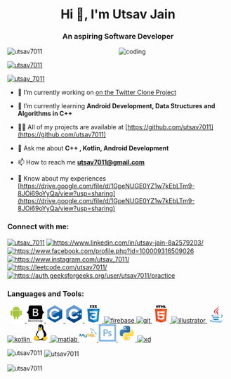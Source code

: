 
<h1 align="center">Hi 🙂, I'm Utsav Jain</h1>
<h3 align="center">An aspiring Software Developer</h3>

<img align="right" alt="coding" width ="250" margin = "25" src = "https://media2.giphy.com/media/qgQUggAC3Pfv687qPC/giphy.gif" >

<p align="left"> <img src="https://komarev.com/ghpvc/?username=utsav7011&label=Profile%20views&color=0e75b6&style=flat" alt="utsav7011" /> </p>

<p align="left"> <a href="https://github.com/ryo-ma/github-profile-trophy"><img src="https://github-profile-trophy.vercel.app/?username=utsav7011" alt="utsav7011" /></a> </p>

<p align="left"> <a href="https://twitter.com/utsav_7011" target="blank"><img src="https://img.shields.io/twitter/follow/utsav_7011?logo=twitter&style=for-the-badge" alt="utsav_7011" /></a> </p>

- 🔭 I’m currently working on [on the Twitter Clone Project](https://github.com/utsav7011/twitterCLone.git)

- 🌱 I’m currently learning **Android Development, Data Structures and Algorithms in C++**

- 👨‍💻 All of my projects are available at [https://github.com/utsav7011](https://github.com/utsav7011)

- 💬 Ask me about **C++ , Kotlin, Android Development**

- 📫 How to reach me **utsav7011@gmail.com**

- 📄 Know about my experiences [https://drive.google.com/file/d/1GpeNUGE0YZ1w7kEbLTm9-8JOi69oYyQa/view?usp=sharing](https://drive.google.com/file/d/1GpeNUGE0YZ1w7kEbLTm9-8JOi69oYyQa/view?usp=sharing)

<h3 align="left">Connect with me:</h3>
<p align="left">
<a href="https://twitter.com/utsav_7011" target="blank"><img align="center" src="https://raw.githubusercontent.com/rahuldkjain/github-profile-readme-generator/master/src/images/icons/Social/twitter.svg" alt="utsav_7011" height="30" width="40" /></a>
<a href="https://linkedin.com/in/https://www.linkedin.com/in/utsav-jain-8a2579203/" target="blank"><img align="center" src="https://raw.githubusercontent.com/rahuldkjain/github-profile-readme-generator/master/src/images/icons/Social/linked-in-alt.svg" alt="https://www.linkedin.com/in/utsav-jain-8a2579203/" height="30" width="40" /></a>
<a href="https://fb.com/https://www.facebook.com/profile.php?id=100009316509026" target="blank"><img align="center" src="https://raw.githubusercontent.com/rahuldkjain/github-profile-readme-generator/master/src/images/icons/Social/facebook.svg" alt="https://www.facebook.com/profile.php?id=100009316509026" height="30" width="40" /></a>
<a href="https://instagram.com/https://www.instagram.com/utsav_7011/" target="blank"><img align="center" src="https://raw.githubusercontent.com/rahuldkjain/github-profile-readme-generator/master/src/images/icons/Social/instagram.svg" alt="https://www.instagram.com/utsav_7011/" height="30" width="40" /></a>
<a href="https://www.leetcode.com/https://leetcode.com/utsav7011/" target="blank"><img align="center" src="https://raw.githubusercontent.com/rahuldkjain/github-profile-readme-generator/master/src/images/icons/Social/leet-code.svg" alt="https://leetcode.com/utsav7011/" height="30" width="40" /></a>
<a href="https://auth.geeksforgeeks.org/user/https://auth.geeksforgeeks.org/user/utsav7011/practice" target="blank"><img align="center" src="https://raw.githubusercontent.com/rahuldkjain/github-profile-readme-generator/master/src/images/icons/Social/geeks-for-geeks.svg" alt="https://auth.geeksforgeeks.org/user/utsav7011/practice" height="30" width="40" /></a>
</p>

<h3 align="left">Languages and Tools:</h3>
<p align="left"> <a href="https://developer.android.com" target="_blank" rel="noreferrer"> <img src="https://raw.githubusercontent.com/devicons/devicon/master/icons/android/android-original-wordmark.svg" alt="android" width="40" height="40"/> </a> <a href="https://getbootstrap.com" target="_blank" rel="noreferrer"> <img src="https://raw.githubusercontent.com/devicons/devicon/master/icons/bootstrap/bootstrap-plain-wordmark.svg" alt="bootstrap" width="40" height="40"/> </a> <a href="https://www.cprogramming.com/" target="_blank" rel="noreferrer"> <img src="https://raw.githubusercontent.com/devicons/devicon/master/icons/c/c-original.svg" alt="c" width="40" height="40"/> </a> <a href="https://www.w3schools.com/cpp/" target="_blank" rel="noreferrer"> <img src="https://raw.githubusercontent.com/devicons/devicon/master/icons/cplusplus/cplusplus-original.svg" alt="cplusplus" width="40" height="40"/> </a> <a href="https://www.w3schools.com/css/" target="_blank" rel="noreferrer"> <img src="https://raw.githubusercontent.com/devicons/devicon/master/icons/css3/css3-original-wordmark.svg" alt="css3" width="40" height="40"/> </a> <a href="https://firebase.google.com/" target="_blank" rel="noreferrer"> <img src="https://www.vectorlogo.zone/logos/firebase/firebase-icon.svg" alt="firebase" width="40" height="40"/> </a> <a href="https://git-scm.com/" target="_blank" rel="noreferrer"> <img src="https://www.vectorlogo.zone/logos/git-scm/git-scm-icon.svg" alt="git" width="40" height="40"/> </a> <a href="https://www.w3.org/html/" target="_blank" rel="noreferrer"> <img src="https://raw.githubusercontent.com/devicons/devicon/master/icons/html5/html5-original-wordmark.svg" alt="html5" width="40" height="40"/> </a> <a href="https://www.adobe.com/in/products/illustrator.html" target="_blank" rel="noreferrer"> <img src="https://www.vectorlogo.zone/logos/adobe_illustrator/adobe_illustrator-icon.svg" alt="illustrator" width="40" height="40"/> </a> <a href="https://www.java.com" target="_blank" rel="noreferrer"> <img src="https://raw.githubusercontent.com/devicons/devicon/master/icons/java/java-original.svg" alt="java" width="40" height="40"/> </a> <a href="https://kotlinlang.org" target="_blank" rel="noreferrer"> <img src="https://www.vectorlogo.zone/logos/kotlinlang/kotlinlang-icon.svg" alt="kotlin" width="40" height="40"/> </a> <a href="https://www.linux.org/" target="_blank" rel="noreferrer"> <img src="https://raw.githubusercontent.com/devicons/devicon/master/icons/linux/linux-original.svg" alt="linux" width="40" height="40"/> </a> <a href="https://www.mathworks.com/" target="_blank" rel="noreferrer"> <img src="https://upload.wikimedia.org/wikipedia/commons/2/21/Matlab_Logo.png" alt="matlab" width="40" height="40"/> </a> <a href="https://www.mysql.com/" target="_blank" rel="noreferrer"> <img src="https://raw.githubusercontent.com/devicons/devicon/master/icons/mysql/mysql-original-wordmark.svg" alt="mysql" width="40" height="40"/> </a> <a href="https://www.photoshop.com/en" target="_blank" rel="noreferrer"> <img src="https://raw.githubusercontent.com/devicons/devicon/master/icons/photoshop/photoshop-line.svg" alt="photoshop" width="40" height="40"/> </a> <a href="https://www.python.org" target="_blank" rel="noreferrer"> <img src="https://raw.githubusercontent.com/devicons/devicon/master/icons/python/python-original.svg" alt="python" width="40" height="40"/> </a> <a href="https://www.adobe.com/products/xd.html" target="_blank" rel="noreferrer"> <img src="https://cdn.worldvectorlogo.com/logos/adobe-xd.svg" alt="xd" width="40" height="40"/> </a> </p>

<p><img align="left" src="https://github-readme-stats.vercel.app/api/top-langs?username=utsav7011&show_icons=true&locale=en&layout=compact" alt="utsav7011" /></p>

<p>&nbsp;<img align="center" src="https://github-readme-stats.vercel.app/api?username=utsav7011&show_icons=true&locale=en" alt="utsav7011" /></p>

<p><img align="center" src="https://github-readme-streak-stats.herokuapp.com/?user=utsav7011&" alt="utsav7011" /></p>
